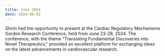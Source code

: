 ```yaml
---
title: June 2024
date: 2024-06-01
---
```


Shirin had the opportunity to present at the Cardiac Regulatory Mechanisms Gordon Research Conference, held from June 23-28, 2024. The conference, with the theme "Translating Fundamental Discoveries into Novel Therapeutics," provided an excellent platform for exchanging ideas on the latest advancements in cardiovascular research.

<!--more-->




